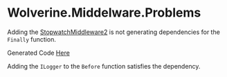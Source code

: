 # Wolverine.Middelware.Problems

Adding the [StopwatchMiddleware2](https://github.com/trbngr/Wolverine.Middelware.Problems/blob/main/CreatePerson.cs#L33) is not generating dependencies for the `Finally` function.

Generated Code [Here](https://github.com/trbngr/Wolverine.Middelware.Problems/blob/main/Internal/Generated/WolverineHandlers/CreatePersonHandler1784369100.cs)

Adding the `ILogger` to the `Before` function satisfies the dependency.
